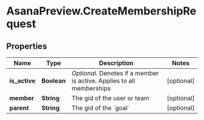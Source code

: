 # AsanaPreview.CreateMembershipRequest

## Properties
Name | Type | Description | Notes
------------ | ------------- | ------------- | -------------
**is_active** | **Boolean** | *Optional*. Denotes if a member is active. Applies to all memberships | [optional] 
**member** | **String** | The gid of the user or team | [optional] 
**parent** | **String** | The gid of the &#x60;goal&#x60; | [optional] 
